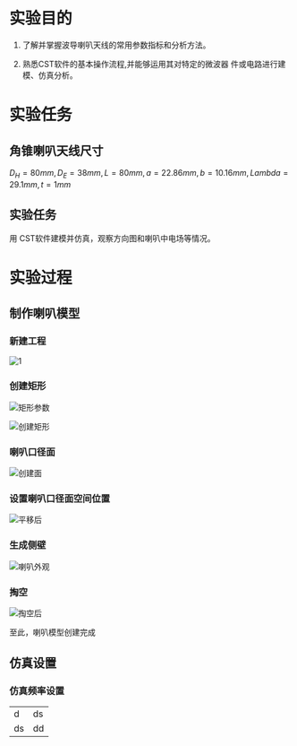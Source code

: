 # 实验目的

1. 了解并掌握波导喇叭天线的常用参数指标和分析方法。

2. 熟悉CST软件的基本操作流程,并能够运用其对特定的微波器
   件或电路进行建模、仿真分析。

# 实验任务

## 角锥喇叭天线尺寸

$D_H = 80mm , D_E = 38mm , L = 80mm , a = 22.86mm , b = 10.16mm , Lambda = 29.1mm , t = 1mm$

## 实验任务

用 CST软件建模并仿真，观察方向图和喇叭中电场等情况。

# 实验过程

## 制作喇叭模型

### 新建工程

![1](https://cdn.jsdelivr.net/gh/skyline-pro/Picture/20210626113829.png)

### 创建矩形



![矩形参数](https://cdn.jsdelivr.net/gh/skyline-pro/Picture/20210626114052.png)

![创建矩形](https://cdn.jsdelivr.net/gh/skyline-pro/Picture/20210626114036.png)

### 喇叭口径面

![创建面](https://cdn.jsdelivr.net/gh/skyline-pro/Picture/20210626114428.png)

### 设置喇叭口径面空间位置

![平移后](https://cdn.jsdelivr.net/gh/skyline-pro/Picture/20210626114501.png)

### 生成侧壁

![喇叭外观](https://cdn.jsdelivr.net/gh/skyline-pro/Picture/20210626114519.png)

### 掏空

![掏空后](https://cdn.jsdelivr.net/gh/skyline-pro/Picture/20210626114656.png)

至此，喇叭模型创建完成

## 仿真设置

### 仿真频率设置





|      |      |
| ---- | ---- |
|   d   |  ds    |
| ds|dd|

